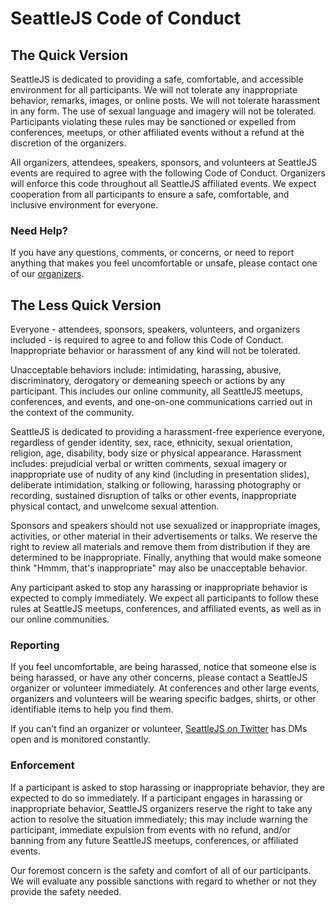 # SeattleJS Code of Conduct

## The Quick Version

SeattleJS is dedicated to providing a safe, comfortable, and accessible environment for all participants. We will not tolerate any inappropriate behavior, remarks, images, or online posts. We will not tolerate harassment in any form. The use of sexual language and imagery will not be tolerated. Participants violating these rules may be sanctioned or expelled from conferences, meetups, or other affiliated events without a refund at the discretion of the organizers.

All organizers, attendees, speakers, sponsors, and volunteers at SeattleJS events are required to agree with the following Code of Conduct. Organizers will enforce this code throughout all SeattleJS affiliated events. We expect cooperation from all participants to ensure a safe, comfortable, and inclusive environment for everyone.

### Need Help?

If you have any questions, comments, or concerns, or need to report anything that makes you feel uncomfortable or unsafe, please contact one of our [organizers](http://www.meetup.com/seattlejs/members/?op=leaders).

## The Less Quick Version

Everyone - attendees, sponsors, speakers, volunteers, and organizers included - is required to agree to and follow this Code of Conduct. Inappropriate behavior or harassment of any kind will not be tolerated.

Unacceptable behaviors include: intimidating, harassing, abusive, discriminatory, derogatory or demeaning speech or actions by any participant. This includes our online community, all SeattleJS meetups, conferences, and events, and one-on-one communications carried out in the context of the community. 

SeattleJS is dedicated to providing a harassment-free experience everyone, regardless of gender identity, sex, race, ethnicity, sexual orientation, religion, age, disability, body size or physical appearance. Harassment includes: prejudicial verbal or written comments, sexual imagery or inappropriate use of nudity of any kind (including in presentation slides), deliberate intimidation, stalking or following, harassing photography or recording, sustained disruption of talks or other events, inappropriate physical contact, and unwelcome sexual attention.

Sponsors and speakers should not use sexualized or inappropriate images, activities, or other material in their advertisements or talks. We reserve the right to review all materials and remove them from distribution if they are determined to be inappropriate. Finally, anything that would make someone think "Hmmm, that's inappropriate" may also be unacceptable behavior.

Any participant asked to stop any harassing or inappropriate behavior is expected to comply immediately. We expect all participants to follow these rules at SeattleJS meetups, conferences, and affiliated events, as well as in our online communities.

### Reporting

If you feel uncomfortable, are being harassed, notice that someone else is being harassed, or have any other concerns, please contact a SeattleJS organizer or volunteer immediately. At conferences and other large events, organizers and volunteers will be wearing specific badges, shirts, or other identifiable items to help you find them.

If you can’t find an organizer or volunteer, [SeattleJS on Twitter](http://twitter.com/seattlejs) has DMs open and is monitored constantly.

### Enforcement

If a participant is asked to stop harassing or inappropriate behavior, they are expected to do so immediately. If a participant engages in harassing or inappropriate behavior, SeattleJS organizers reserve the right to take any action to resolve the situation immediately; this may include warning the participant, immediate expulsion from events with no refund, and/or banning from any future SeattleJS meetups, conferences, or affiliated events.

Our foremost concern is the safety and comfort of all of our participants. We will evaluate any possible sanctions with regard to whether or not they provide the safety needed.
